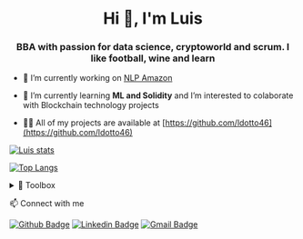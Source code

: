 <h1 align="center">Hi 👋, I'm Luis</h1>
<h3 align="center">BBA with passion for data science, cryptoworld and scrum. I like football, wine and learn</h3>

- 🔭 I’m currently working on [NLP Amazon](https://github.com/ldotto46/NLP_amazon.git)

- 🌱 I’m currently learning **ML and Solidity** and I’m interested to colaborate with Blockchain technology projects

- 👨‍💻 All of my projects are available at [https://github.com/ldotto46](https://github.com/ldotto46)


[![Luis stats](https://github-readme-stats.vercel.app/api?username=dotto-luis&show_icons=true&theme=tokyonight)](https://github.com/dotto-luis/github-readme-stats)

[![Top Langs](https://github-readme-stats.vercel.app/api/top-langs/?username=dotto-luis&layout=compact&theme=tokyonight&show_icons=true)](https://github.com/dotto-luis/github-readme-stats)

<details>
  <summary>🧰 Toolbox</summary>
 <h3 align="left"> </h3>

<img src="https://github.com/devicons/devicon/blob/master/icons/slack/slack-original.svg" alt="slack logo" width="50" height="50" /> <img src="https://github.com/devicons/devicon/blob/master/icons/trello/trello-plain-wordmark.svg" alt="trello logo" width="50" height="50" /> <img src="https://github.com/devicons/devicon/blob/master/icons/pycharm/pycharm-original-wordmark.svg" alt="Pycharm" width="50" height="50" /> <img src="https://github.com/devicons/devicon/blob/master/icons/jupyter/jupyter-original-wordmark.svg" alt="Jupyter" width="50" height="50" /> <img src="https://github.com/devicons/devicon/blob/master/icons/git/git-original-wordmark.svg" alt="git" width="50" height="50" /> <img src="https://github.com/devicons/devicon/blob/master/icons/github/github-original-wordmark.svg" alt="github" width="50" height="50" /> <img src="https://github.com/devicons/devicon/blob/master/icons/oracle/oracle-original.svg" alt="oracle" width="50" height="50" /> <img src="https://github.com/devicons/devicon/blob/master/icons/mysql/mysql-original-wordmark.svg" alt="mysql" width="50" height="50" /> <img src="https://github.com/devicons/devicon/blob/master/icons/python/python-original-wordmark.svg" alt="python" width="50" height="50" /> <img src="https://external-content.duckduckgo.com/iu/?u=https%3A%2F%2Ftse1.mm.bing.net%2Fth%3Fid%3DOIP.9h23Biyzbvy7TmEbevoqbwHaHa%26pid%3DApi&f=1" alt="solidity" width="50" height="50" /> 

</details>


📫 Connect with me

[![Github Badge](https://img.shields.io/badge/-Github-000?style=flat-square&logo=Github&logoColor=white)](https://github.com/dotto-luis)
[![Linkedin Badge](https://img.shields.io/badge/-LinkedIn-blue?style=flat-square&logo=Linkedin&logoColor=white)](https://www.linkedin.com/in/luisdotto/)
[![Gmail Badge](https://img.shields.io/badge/-Gmail-c14438?style=flat-square&logo=Gmail&logoColor=white)](mailto:ldotto46@gmail.com)

<!---
Dotto-Luis/Dotto-Luis is a ✨ special ✨ repository because its `README.md` (this file) appears on your GitHub profile.
You can click the Preview link to take a look at your changes.
--->

